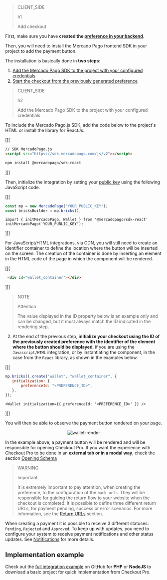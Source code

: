> CLIENT_SIDE
>
> h1
>
> Add checkout

First, make sure you have **created the [preference in your backend](/developers/en/docs/checkout-pro/integrate-preferences)**.

Then, you will need to install the Mercado Pago frontend SDK in your project to add the payment button.

The installation is basically done in **two steps**:

1. [Add the Mercado Pago SDK to the project with your configured credentials](/developers/en/docs/checkout-pro/integrate-checkout-pro/web#bookmark_add_the_mercado_pago_sdk_to_the_project_with_your_configured_credentials)
2. [Start the checkout from the previously generated preference](/developers/en/docs/checkout-pro/integrate-checkout-pro/web#bookmark_iniciar_el_checkout_desde_la_preferencia)

> CLIENT_SIDE
>
> h2
>
> Add the Mercado Pago SDK to the project with your configured credentials

To include the Mercado Pago.js SDK, add the code below to the project's HTML or install the library for ReactJs.

[[[
```html
// SDK MercadoPago.js
<script src="https://sdk.mercadopago.com/js/v2"></script>
```
```bash
npm install @mercadopago/sdk-react
```
]]]

Then, initialize the integration by setting your [public key](/developers/en/docs/checkout-pro/additional-content/your-integrations/credentials) using the following JavaScript code.

[[[
```Javascript
const mp = new MercadoPago('YOUR_PUBLIC_KEY');
const bricksBuilder = mp.bricks();
```
```react-jsx
import { initMercadoPago, Wallet } from '@mercadopago/sdk-react'
initMercadoPago('YOUR_PUBLIC_KEY');
```
]]]

For JavaScript/HTML integrations, via CDN, you will still need to create an identifier container to define the location where the button will be inserted on the screen. The creation of the container is done by inserting an element in the HTML code of the page in which the component will be rendered.

[[[
```html
 <div id="wallet_container"></div>
```
]]]

> NOTE
>
> Attention
>
> The value displayed in the ID property below is an example only and can be changed, but it must always match the ID indicated in the rendering step.

2. At the end of the previous step, **initialize your checkout using the ID of the previously created preference with the identifier of the element where the button should be displayed**, if you are using the `Javascript/HTML` integration, or by instantiating the component, in the case from the `React` library, as shown in the examples below.

[[[
```Javascript
mp.bricks().create("wallet", "wallet_container", {
   initialization: {
       preferenceId: "<PREFERENCE_ID>",
   },
});
```
```react-jsx
<Wallet initialization={{ preferenceId: '<PREFERENCE_ID>' }} />
```
]]]

You will then be able to observe the payment button rendered on your page.

<center>

![wallet-render](cow/cow-render-wallet-en.png)

</center>

In the example above, a payment button will be rendered and will be responsible for opening Checkout Pro. If you want the experience with Checkout Pro to be done in an **external tab or in a modal way**, check the section [Opening Schema](/developers/en/docs/checkout-pro/checkout-customization/user-interface/opening-schema)

> WARNING
>
> Important
>
> It is extremely important to pay attention, when creating the preference, to the configuration of the `back_urls`. They will be responsible for guiding the return flow to your website when the checkout is completed. It is possible to define three different return URLs, for payment pending, success or error scenarios. For more information, see the [Return URLs](/developers/en/docs/checkout-pro/checkout-customization/user-interface/redirection) section.

When creating a payment it is possible to receive 3 different statuses: `Pending`, `Rejected` and `Approved`. To keep up with updates, you need to configure your system to receive payment notifications and other status updates. See [Notifications](/developers/en/docs/checkout-pro/additional-content/your-integrations/notifications) for more details.

## Implementation example

Check out the [full integration example](http://github.com/mercadopago/checkout-payment-sample) on GitHub for **PHP** or **NodeJS** to download a basic project for quick implementation from Checkout Pro.

